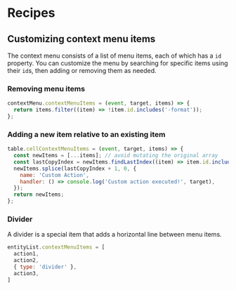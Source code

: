 # Recipes

## Customizing context menu items

The context menu consists of a list of menu items, each of which has a `id` property. You can customize the menu by searching for specific items using their `id`s, then adding or removing them as needed.

### Removing menu items

```js
contextMenu.contextMenuItems = (event, target, items) => {
  return items.filter((item) => !item.id.includes('-format'));
};
```

### Adding a new item relative to an existing item

```js
table.cellContextMenuItems = (event, target, items) => {
  const newItems = [...items]; // avoid mutating the original array
  const lastCopyIndex = newItems.findLastIndex((item) => item.id.includes('range-copy'));
  newItems.splice(lastCopyIndex + 1, 0, {
    name: 'Custom Action',
    handler: () => console.log('Custom action executed!', target),
  });
  return newItems;
};
```

### Divider

A divider is a special item that adds a horizontal line between menu items.

```js
entityList.contextMenuItems = [
  action1,
  action2,
  { type: 'divider' },
  action3,
]
```
